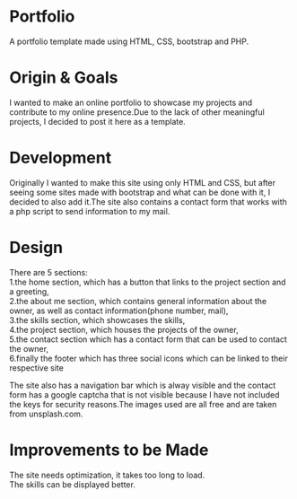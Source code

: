 # Portfolio
A portfolio template made using HTML, CSS, bootstrap and PHP.

# Origin & Goals
I wanted to make an online portfolio to showcase my projects and contribute to my online presence.Due to the lack of other meaningful projects, I decided to post it here as a template.

# Development
Originally I wanted to make this site using only HTML and CSS, but after seeing some sites made with bootstrap and what can be done with it, I decided to also add it.The site also contains a contact form that works with a php script to send information to my mail.<br/>

# Design
There are 5 sections:<br/> 
1.the home section, which has a button that links to the project section and a greeting,<br/>
2.the about me section, which contains general information about the owner, as well as contact information(phone number, mail),<br/>
3.the skills section, which showcases the skills,<br/>
4.the project section, which houses the projects of the owner,<br/>
5.the contact section which has a contact form that can be used to contact the owner,<br/>
6.finally the footer which has three social icons which can be linked to their respective site<br/>

The site also has a navigation bar which is alway visible and the contact form has a google captcha that is not visible because I have not included the keys for security reasons.The images used are all free and are taken from unsplash.com.

# Improvements to be Made
The site needs optimization, it takes too long to load.<br/>
The skills can be displayed better.

